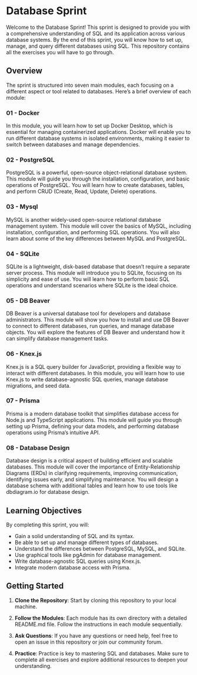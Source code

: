 # Database Sprint

Welcome to the Database Sprint! This sprint is designed to provide you with a comprehensive understanding of SQL and its application across various database systems. By the end of this sprint, you will know how to set up, manage, and query different databases using SQL. This repository contains all the exercises you will have to go through.

## Overview

The sprint is structured into seven main modules, each focusing on a different aspect or tool related to databases. Here’s a brief overview of each module:

### 01 - Docker

In this module, you will learn how to set up Docker Desktop, which is essential for managing containerized applications. Docker will enable you to run different database systems in isolated environments, making it easier to switch between databases and manage dependencies.

### 02 - PostgreSQL

PostgreSQL is a powerful, open-source object-relational database system. This module will guide you through the installation, configuration, and basic operations of PostgreSQL. You will learn how to create databases, tables, and perform CRUD (Create, Read, Update, Delete) operations.

### 03 - Mysql

MySQL is another widely-used open-source relational database management system. This module will cover the basics of MySQL, including installation, configuration, and performing SQL operations. You will also learn about some of the key differences between MySQL and PostgreSQL.

### 04 - SQLite

SQLite is a lightweight, disk-based database that doesn’t require a separate server process. This module will introduce you to SQLite, focusing on its simplicity and ease of use. You will learn how to perform basic SQL operations and understand scenarios where SQLite is the ideal choice.

### 05 - DB Beaver

DB Beaver is a universal database tool for developers and database administrators. This module will show you how to install and use DB Beaver to connect to different databases, run queries, and manage database objects. You will explore the features of DB Beaver and understand how it can simplify database management tasks.

### 06 - Knex.js

Knex.js is a SQL query builder for JavaScript, providing a flexible way to interact with different databases. In this module, you will learn how to use Knex.js to write database-agnostic SQL queries, manage database migrations, and seed data.

### 07 - Prisma

Prisma is a modern database toolkit that simplifies database access for Node.js and TypeScript applications. This module will guide you through setting up Prisma, defining your data models, and performing database operations using Prisma’s intuitive API.

### 08 - Database Design

Database design is a critical aspect of building efficient and scalable databases. This module will cover the importance of Entity-Relationship Diagrams (ERDs) in clarifying requirements, improving communication, identifying issues early, and simplifying maintenance. You will design a database schema with additional tables and learn how to use tools like dbdiagram.io for database design.

## Learning Objectives

By completing this sprint, you will:

- Gain a solid understanding of SQL and its syntax.
- Be able to set up and manage different types of databases.
- Understand the differences between PostgreSQL, MySQL, and SQLite.
- Use graphical tools like pgAdmin for database management.
- Write database-agnostic SQL queries using Knex.js.
- Integrate modern database access with Prisma.

## Getting Started

1. **Clone the Repository**: Start by cloning this repository to your local machine.

2. **Follow the Modules**: Each module has its own directory with a detailed README.md file. Follow the instructions in each module sequentially.

3. **Ask Questions**: If you have any questions or need help, feel free to open an issue in this repository or join our community forum.

4. **Practice**: Practice is key to mastering SQL and databases. Make sure to complete all exercises and explore additional resources to deepen your understanding.